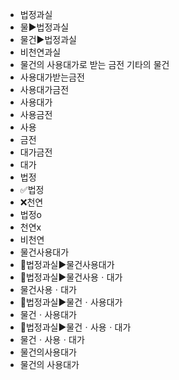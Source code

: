 - 법정과실
- 물▶️법정과실
- 물건▶️법정과실
- 비천연과실
- 물건의 사용대가로 받는 금전 기타의 물건
- 사용대가받는금전
- 사용대가금전
- 사용대가
- 사용금전
- 사용
- 금전
- 대가금전
- 대가
- 법정
- ✅법정
- ❌천연
- 법정o
- 천연x
- 비천연
- 물건사용대가
- 📌법정과실▶️물건사용대가
- 📌법정과실▶️물건사용ㆍ대가
- 물건사용ㆍ대가
- 📌법정과실▶️물건ㆍ사용대가
- 물건ㆍ사용대가
- 📌법정과실▶️물건ㆍ사용ㆍ대가
- 물건ㆍ사용ㆍ대가
- 물건의사용대가
- 물건의 사용대가